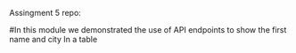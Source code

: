 Assingment 5 repo:

#In this module we demonstrated the use of API endpoints to show the first name and city In a table
